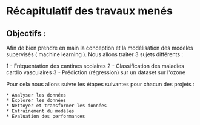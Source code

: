 
# Récapitulatif des travaux menés

 

## Objectifs :

Afin de bien prendre en main la conception et la modélisation des modèles supervisés ( machine learning ). Nous allons traiter 3 sujets différents :

1 - Fréquentation des cantines scolaires
2 - Classification des maladies cardio vasculaires
3 - Prédiction (régression) sur un dataset sur l'ozone

Pour cela nous allons suivre les étapes suivantes pour chacun des projets :

	* Analyser les données
	* Explorer les données
	* Nettoyer et transformer les données
	* Entrainement du modèles
	* Evaluation des performances
	